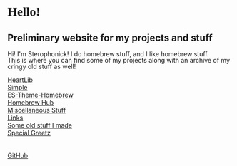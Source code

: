 <html>
    <title>Sterophonick's Own Little World</title>
    <style>
		@font-face {
			font-family: AppleKid;
			src: url('images/Apple-Kid.woff2') format('woff2'),
				url('images/Apple-Kid.woff') format('woff');
			font-weight: normal;
			font-style: normal;
		}
        p.small {
            line-height: 1;
        }
		body {
			background-image: url('images/banner.jpg');
		}
		h1 {
			font-family: AppleKid !important
			font-size: 12pt !important
		}
    </style>
    <head>
    </head>
    <body>
        <h1 style="font-family: 'Apple Kid'">Hello!</h1>
        <h2>Preliminary website for my projects and stuff</h2>
        <p class="small">
            Hi! I'm Sterophonick! I do homebrew stuff, and I like homebrew stuff.<br />
            This is where you can find some of my projects along with an archive of my cringy old stuff as well!<br />
        </p>
        <a href="heartlib">HeartLib</a><br />
        <a href="simplelight">Simple</a><br />
        <a href="es-theme-homebrew">ES-Theme-Homebrew</a><br />
        <a href="homebrew-hub">Homebrew Hub</a><br />
        <a href="misc">Miscellaneous Stuff</a><br />
        <a href="sites">Links</a><br />
        <a href="archive">Some old stuff I made</a><br />
        <a href="greetz">Special Greetz</a><br />
    </body>
	<br />
	<br />
	<a href="https://github.com/Sterophonick">GitHub</a><br />
</html>